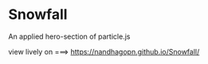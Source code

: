 # Snowfall

An applied hero-section of particle.js

view lively on ===>   https://nandhagopn.github.io/Snowfall/
